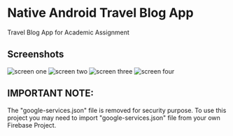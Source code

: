 # Native Android Travel Blog App

Travel Blog App for Academic Assignment

## Screenshots

![screen one](https://github.com/avengyy/Native-Android-RedCloud/ExampleScreens/screen1.jpeg)
![screen two](https://github.com/avengyy/Native-Android-RedCloud/ExampleScreens/screen2.jpeg)
![screen three](https://github.com/avengyy/Native-Android-RedCloud/ExampleScreens/screen3.jpeg)
![screen four](https://github.com/avengyy/Native-Android-RedCloud/ExampleScreens/screen4.jpeg)

## IMPORTANT NOTE:

The "google-services.json" file is removed for security purpose. To use this project you may need to import "google-services.json" file from your own Firebase Project.
